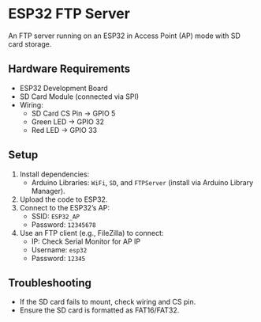 # ESP32 FTP Server

An FTP server running on an ESP32 in Access Point (AP) mode with SD card storage.

## Hardware Requirements
- ESP32 Development Board
- SD Card Module (connected via SPI)
- Wiring:
  - SD Card CS Pin → GPIO 5
  - Green LED → GPIO 32
  - Red LED → GPIO 33

## Setup
1. Install dependencies:
   - Arduino Libraries: `WiFi`, `SD`, and `FTPServer` (install via Arduino Library Manager).
2. Upload the code to ESP32.
3. Connect to the ESP32’s AP:
   - SSID: `ESP32_AP`
   - Password: `12345678`
4. Use an FTP client (e.g., FileZilla) to connect:
   - IP: Check Serial Monitor for AP IP
   - Username: `esp32`
   - Password: `12345`

## Troubleshooting
- If the SD card fails to mount, check wiring and CS pin.
- Ensure the SD card is formatted as FAT16/FAT32.

